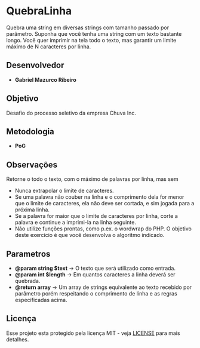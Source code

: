 # QuebraLinha
 Quebra uma string em diversas strings com tamanho passado por parâmetro.  Suponha que você tenha uma string com um texto bastante longo. Você quer imprimir na tela todo o texto, mas garantir um limite máximo de N caracteres por linha.

## Desenvolvedor
* **Gabriel Mazurco Ribeiro**

## Objetivo
Desafio do processo seletivo da empresa Chuva Inc.

## Metodologia
* **PoG**

## Observações
Retorne o todo o texto, com o máximo de palavras por linha, mas sem
* Nunca extrapolar o limite de caracteres.
* Se uma palavra não couber na linha e o comprimento dela for menor que o limite de caracteres, ela não deve ser cortada, e sim jogada para a próxima linha.
* Se a palavra for maior que o limite de caracteres por linha, corte a palavra e continue a imprimi-la na linha seguinte.
* Não utilize funções prontas, como p.ex. o wordwrap do PHP. O objetivo deste exercício é que você desenvolva o algoritmo indicado.

## Parametros
* **@param string $text** -> O texto que será utilizado como entrada.
* **@param int $length** -> Em quantos caracteres a linha deverá ser quebrada.
* **@return array** -> Um array de strings equivalente ao texto recebido por parâmetro porém respeitando o comprimento de linha e as regras especificadas acima.

## Licença
Esse projeto esta protegido pela licença MIT - veja [LICENSE](LICENSE) para mais detalhes.
